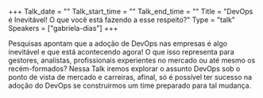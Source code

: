 +++
Talk_date = ""
Talk_start_time = ""
Talk_end_time = ""
Title = "DevOps é Inevitável! O que você está fazendo a esse respeito?"
Type = "talk"
Speakers = ["gabriela-dias"]
+++

Pesquisas apontam que a adoção de DevOps nas empresas é algo inevitável e que está acontecendo agora! O que isso representa para gestores, analistas, profissionais experientes no mercado ou até mesmo os recém-formados? Nessa Talk iremos explorar o assunto DevOps sob o ponto de vista de mercado e carreiras, afinal, só é possível ter sucesso na adoção do DevOps se construirmos um time preparado para tal mudança.
